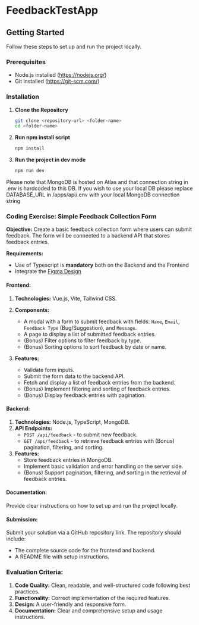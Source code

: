 # FeedbackTestApp

## Getting Started

Follow these steps to set up and run the project locally.

### Prerequisites

- Node.js installed (https://nodejs.org/)
- Git installed (https://git-scm.com/)

### Installation

1. **Clone the Repository**

   ```bash
   git clone <repository-url> <folder-name>
   cd <folder-name>

   ```

2. **Run npm install script**

   ```bash
   npm install

   ```

3. **Run the project in dev mode**

   ```bash
   npm run dev
   ```

Please note that MongoDB is hosted on Atlas and that connection string in .env is hardcoded to this DB.
If you wish to use your local DB please replace DATABASE_URL in /apps/api/.env with your local MongoDB connection string

### Coding Exercise: Simple Feedback Collection Form

**Objective:**
Create a basic feedback collection form where users can submit feedback. The form will be connected to a backend API that stores feedback entries.

**Requirements:**

- Use of Typescript is **mandatory** both on the Backend and the Frontend
- Integrate the [Figma Design](https://www.figma.com/design/ebZLyASEbFkARn7ByhPgoj/Marker.io-code-exercice?node-id=0%3A1&t=7huffjn5F4p8KIaB-1)

#### Frontend:

1. **Technologies:** Vue.js, Vite, Tailwind CSS.

2. **Components:**

   - A modal with a form to submit feedback with fields: `Name`, `Email`, `Feedback Type` (Bug/Suggestion), and `Message`.
   - A page to display a list of submitted feedback entries.
   - (Bonus) Filter options to filter feedback by type.
   - (Bonus) Sorting options to sort feedback by date or name.

3. **Features:**

   - Validate form inputs.
   - Submit the form data to the backend API.
   - Fetch and display a list of feedback entries from the backend.
   - (Bonus) Implement filtering and sorting of feedback entries.
   - (Bonus) Display feedback entries with pagination.

#### Backend:

1. **Technologies:** Node.js, TypeScript, MongoDB.
2. **API Endpoints:**
   - `POST /api/feedback` - to submit new feedback.
   - `GET /api/feedback` - to retrieve feedback entries with (Bonus) pagination, filtering, and sorting.
3. **Features:**
   - Store feedback entries in MongoDB.
   - Implement basic validation and error handling on the server side.
   - (Bonus) Support pagination, filtering, and sorting in the retrieval of feedback entries.

#### Documentation:

Provide clear instructions on how to set up and run the project locally.

#### Submission:

Submit your solution via a GitHub repository link. The repository should include:

- The complete source code for the frontend and backend.
- A README file with setup instructions.

### Evaluation Criteria:

1. **Code Quality:** Clean, readable, and well-structured code following best practices.
2. **Functionality:** Correct implementation of the required features.
3. **Design:** A user-friendly and responsive form.
4. **Documentation:** Clear and comprehensive setup and usage instructions.
